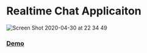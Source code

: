 # Realtime Chat Applicaiton

![Screen Shot 2020-04-30 at 22 34 49](https://user-images.githubusercontent.com/25509132/80776763-7a54dc80-8b39-11ea-9955-7d1c7c1ebf85.png)

### [Demo](https://youthful-turing-6ff5e5.netlify.app/)
